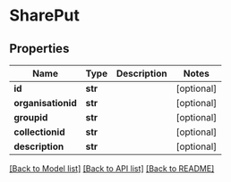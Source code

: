 # SharePut

## Properties
Name | Type | Description | Notes
------------ | ------------- | ------------- | -------------
**id** | **str** |  | [optional] 
**organisationid** | **str** |  | [optional] 
**groupid** | **str** |  | [optional] 
**collectionid** | **str** |  | [optional] 
**description** | **str** |  | [optional] 

[[Back to Model list]](../README.md#documentation-for-models) [[Back to API list]](../README.md#documentation-for-api-endpoints) [[Back to README]](../README.md)


